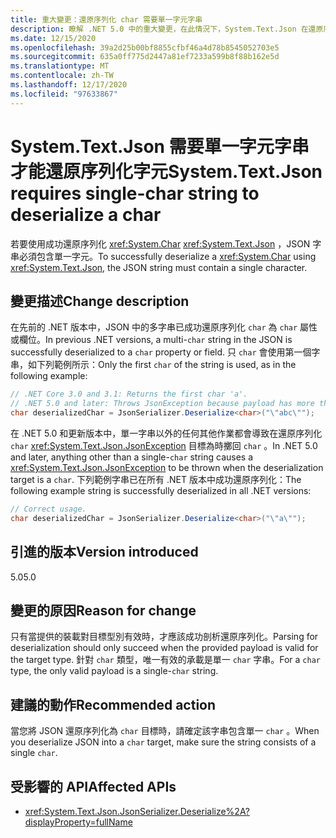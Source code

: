 ```yaml
---
title: 重大變更：還原序列化 char 需要單一字元字串
description: 瞭解 .NET 5.0 中的重大變更，在此情況下，System.Text.Json 在還原序列化至 char 目標時需要 JSON 中的單一字元字串。
ms.date: 12/15/2020
ms.openlocfilehash: 39a2d25b00bf8855cfbf46a4d78b8545052703e5
ms.sourcegitcommit: 635a0ff775d2447a81ef7233a599b8f88b162e5d
ms.translationtype: MT
ms.contentlocale: zh-TW
ms.lasthandoff: 12/17/2020
ms.locfileid: "97633867"
---
```

# <a name="systemtextjson-requires-single-char-string-to-deserialize-a-char"></a><span data-ttu-id="1a4d5-103">System.Text.Json 需要單一字元字串才能還原序列化字元</span><span class="sxs-lookup"><span data-stu-id="1a4d5-103">System.Text.Json requires single-char string to deserialize a char</span></span>

<span data-ttu-id="1a4d5-104">若要使用成功還原序列化 <xref:System.Char> <xref:System.Text.Json> ，JSON 字串必須包含單一字元。</span><span class="sxs-lookup"><span data-stu-id="1a4d5-104">To successfully deserialize a <xref:System.Char> using <xref:System.Text.Json>, the JSON string must contain a single character.</span></span>

## <a name="change-description"></a><span data-ttu-id="1a4d5-105">變更描述</span><span class="sxs-lookup"><span data-stu-id="1a4d5-105">Change description</span></span>

<span data-ttu-id="1a4d5-106">在先前的 .NET 版本中，JSON 中的多字串已成功還原序列化 `char` 為 `char` 屬性或欄位。</span><span class="sxs-lookup"><span data-stu-id="1a4d5-106">In previous .NET versions, a multi-`char` string in the JSON is successfully deserialized to a `char` property or field.</span></span> <span data-ttu-id="1a4d5-107">只 `char` 會使用第一個字串，如下列範例所示：</span><span class="sxs-lookup"><span data-stu-id="1a4d5-107">Only the first `char` of the string is used, as in the following example:</span></span>

```csharp
// .NET Core 3.0 and 3.1: Returns the first char 'a'.
// .NET 5.0 and later: Throws JsonException because payload has more than one char.
char deserializedChar = JsonSerializer.Deserialize<char>("\"abc\"");
```

<span data-ttu-id="1a4d5-108">在 .NET 5.0 和更新版本中，單一字串以外的任何其他作業都會導致在還原序列化 `char` <xref:System.Text.Json.JsonException> 目標為時擲回 `char` 。</span><span class="sxs-lookup"><span data-stu-id="1a4d5-108">In .NET 5.0 and later, anything other than a single-`char` string causes a <xref:System.Text.Json.JsonException> to be thrown when the deserialization target is a `char`.</span></span> <span data-ttu-id="1a4d5-109">下列範例字串已在所有 .NET 版本中成功還原序列化：</span><span class="sxs-lookup"><span data-stu-id="1a4d5-109">The following example string is successfully deserialized in all .NET versions:</span></span>

```csharp
// Correct usage.
char deserializedChar = JsonSerializer.Deserialize<char>("\"a\"");
```

## <a name="version-introduced"></a><span data-ttu-id="1a4d5-110">引進的版本</span><span class="sxs-lookup"><span data-stu-id="1a4d5-110">Version introduced</span></span>

<span data-ttu-id="1a4d5-111">5.0</span><span class="sxs-lookup"><span data-stu-id="1a4d5-111">5.0</span></span>

## <a name="reason-for-change"></a><span data-ttu-id="1a4d5-112">變更的原因</span><span class="sxs-lookup"><span data-stu-id="1a4d5-112">Reason for change</span></span>

<span data-ttu-id="1a4d5-113">只有當提供的裝載對目標型別有效時，才應該成功剖析還原序列化。</span><span class="sxs-lookup"><span data-stu-id="1a4d5-113">Parsing for deserialization should only succeed when the provided payload is valid for the target type.</span></span> <span data-ttu-id="1a4d5-114">針對 `char` 類型，唯一有效的承載是單一 `char` 字串。</span><span class="sxs-lookup"><span data-stu-id="1a4d5-114">For a `char` type, the only valid payload is a single-`char` string.</span></span>

## <a name="recommended-action"></a><span data-ttu-id="1a4d5-115">建議的動作</span><span class="sxs-lookup"><span data-stu-id="1a4d5-115">Recommended action</span></span>

<span data-ttu-id="1a4d5-116">當您將 JSON 還原序列化為 `char` 目標時，請確定該字串包含單一 `char` 。</span><span class="sxs-lookup"><span data-stu-id="1a4d5-116">When you deserialize JSON into a `char` target, make sure the string consists of a single `char`.</span></span>

## <a name="affected-apis"></a><span data-ttu-id="1a4d5-117">受影響的 API</span><span class="sxs-lookup"><span data-stu-id="1a4d5-117">Affected APIs</span></span>

- <xref:System.Text.Json.JsonSerializer.Deserialize%2A?displayProperty=fullName>

<!--

### Affected APIs

- `Overload:System.Text.Json.JsonSerializer.Deserialize`

### Category

Serialization

-->
